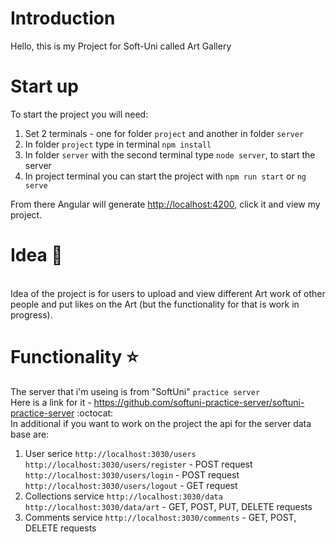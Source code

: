 # Introduction
Hello, this is my Project for Soft-Uni called Art Gallery
# Start up
To start the project you will need:

1. Set 2 terminals - one for folder `project` and another in folder `server`
2. In folder `project` type in terminal `npm install`
3. In folder `server` with the second terminal type `node server`, to start the server
4. In project terminal you can start the project with `npm run start` or `ng serve`
   
From there Angular will generate <http://localhost:4200>, click it and view my project.

# Idea :art:
   <br> Idea of the project is for users to upload and view different Art work of other people
and put likes on the Art (but the functionality for that is work in progress).

# Functionality :star:
The server that i'm useing is from "SoftUni" `practice server` 
<br> Here is a link for it - https://github.com/softuni-practice-server/softuni-practice-server :octocat:
<br> In additional if you want to work on the project the api for the server data base are:

1. User serice `http://localhost:3030/users`
   <br>`http://localhost:3030/users/register` - POST request
   <br>`http://localhost:3030/users/login` - POST request
   <br>`http://localhost:3030/users/logout` - GET request
3. Collections service `http://localhost:3030/data`
   <br>`http://localhost:3030/data/art` - GET, POST, PUT, DELETE requests
5. Comments service `http://localhost:3030/comments` - GET, POST, DELETE requests
